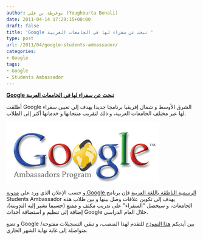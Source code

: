 ```yaml
---
author: يوغرطة بن علي (Youghourta Benali)
date: 2011-04-14 17:29:15+00:00
draft: false
title: 'Google تبحث عن سفراء لها في الجامعات العربية '
type: post
url: /2011/04/google-students-ambassador/
categories:
- Google
tags:
- Google
- Students Ambassador
---
```


**[Google تبحث عن سفراء لها في الجامعات العربية](https://www.it-scoop.com/2011/04/google-students-ambassador/)**


أطلقت Google الشرق الأوسط و شمال إفريقيا برنامجا جديدا يهدف إلى تعيين سفراء لها عبر مختلف الجامعات العربية، و ذلك لتقريب منتجاتها و خدماتها أكثر إلى الطلاب.

[![](google-students-ambassador.png)
](https://www.it-scoop.com/2011/04/google-students-ambassador/)

و حسب الإعلان الذي ورد على [مدونة Google الرسمية الناطقة باللغة العربية](http://google-arabia.blogspot.com/2011/04/google-ambassador-program.html) فإن برنامج Students Ambassador يهدف إلى تكوين علاقات وصل بينها و بين طلاب هذه الجامعات، و سيحصل "السفراء" على تدريب مكثف و ممتع (حسبما تشير إليه التدوينة)، إضافة إلى تنظيم و استضافة أحداث Google خلال العام الدراسي.

و تضع Google بين أيديكم [هذا النموذج](https://spreadsheets.google.com/a/google.com/viewform?formkey=dFk1dHNpamN5Q0dtTlVfaXVsX2wxM3c6MQ&ndplr=1) للتقدم لهذا المنصب، و تبقى التسجيلات مفتوحة/متواصلة إلى غاية نهاية الشهر الجاري.


